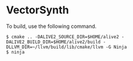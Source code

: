 # VectorSynth

To build, use the following command.


    $ cmake .. -DALIVE2_SOURCE_DIR=$HOME/alive2 -DALIVE2_BUILD_DIR=$HOME/alive2/build -DLLVM_DIR=~/llvm/build/lib/cmake/llvm -G Ninja
    $ ninja
